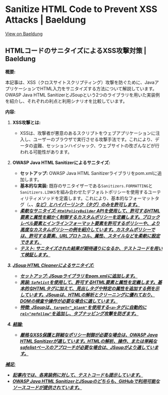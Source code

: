 # Sanitize HTML Code to Prevent XSS Attacks | Baeldung

[View on Baeldung](https://feeds.feedblitz.com/~/918953579/0/baeldung)

## HTMLコードのサニタイズによるXSS攻撃対策 | Baeldung

**概要:**

本記事は、XSS（クロスサイトスクリプティング）攻撃を防ぐために、JavaアプリケーションでHTML入力をサニタイズする方法について解説しています。OWASP Java HTML SanitizerとJSoupという2つのライブラリを用いた実装例を紹介し、それぞれの利点と利用シナリオを比較しています。

**内容:**

1.  **XSS攻撃とは:**
    *   XSSは、攻撃者が悪意のあるスクリプトをウェブアプリケーションに注入し、ユーザーのブラウザで実行させる攻撃手法です。これにより、データの盗難、セッションハイジャック、ウェブサイトの改ざんなどが行われる可能性があります。

2.  **OWASP Java HTML Sanitizerによるサニタイズ:**
    *   **セットアップ:** OWASP Java HTML Sanitizerライブラリをpom.xmlに追加します。
    *   **基本的な実装:** 既存のサニタイザーである`Sanitizers.FORMATTING`と`Sanitizers.LINKS`を組み合わせたデフォルトポリシーを使用するユーティリティメソッドを定義します。これにより、基本的なフォーマットタグ（<b>、<i>、<u>など）とハイパーリンク（<a>タグ）のみを許可します。
    *   **柔軟なサニタイズ:** `HtmlPolicyBuilder` APIを使用して、許可するHTML要素と属性を細かく制御するカスタムポリシーを定義します。ブロックレベル要素とインラインフォーマット要素を許可するポリシーや、より高度なカスタムポリシーの例を紹介しています。カスタムポリシーでは、許可する要素、URLプロトコル、属性、スタイルなどを柔軟に設定できます。
    *   **テスト:** サニタイズされた結果が期待通りになるか、テストコードを用いて検証します。

3.  **JSoup HTML Cleanerによるサニタイズ:**
    *   **セットアップ:** JSoupライブラリをpom.xmlに追加します。
    *   **実装:** `Safelist`を使用して、許可するHTML要素と属性を定義します。基本的なHTMLタグに加えて、見出しタグや特定の属性を追加する例を示しています。JSoupは、HTMLの解析とクリーニングに優れており、DOMの検査や操作が必要な場合に適しています。
    *   **特徴:** JSoupは、`target="_blank"`を使用する`<a>`タグに自動的に`rel="nofollow"`を追加し、タブナッビング攻撃を防ぎます。

4.  **結論:**
    *   厳格なXSS保護と詳細なポリシー制御が必要な場合は、OWASP Java HTML Sanitizerが適しています。HTMLの解析、操作、または単純なsafelistベースのアプローチが必要な場合は、JSoupがより適しています。

**補足:**

*   記事内では、各実装例に対して、テストコードも提示しています。
*   OWASP Java HTML SanitizerとJSoupのどちらも、GitHubで利用可能なソースコードが提供されています。
